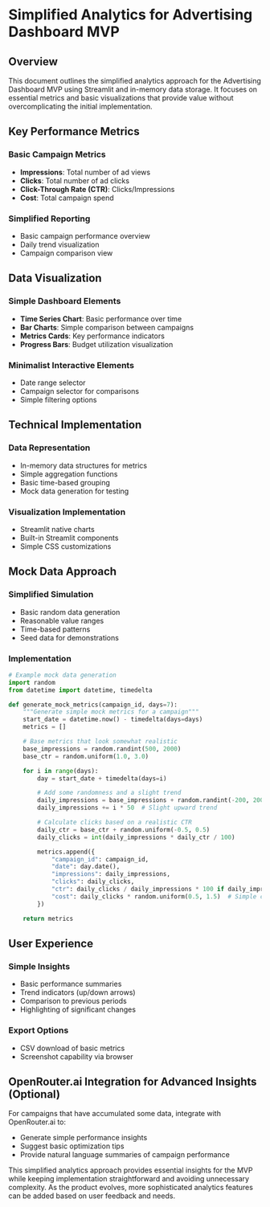 # Simplified Analytics for Advertising Dashboard MVP

## Overview

This document outlines the simplified analytics approach for the Advertising Dashboard MVP using Streamlit and in-memory data storage. It focuses on essential metrics and basic visualizations that provide value without overcomplicating the initial implementation.

## Key Performance Metrics

### Basic Campaign Metrics

- **Impressions**: Total number of ad views
- **Clicks**: Total number of ad clicks
- **Click-Through Rate (CTR)**: Clicks/Impressions
- **Cost**: Total campaign spend

### Simplified Reporting

- Basic campaign performance overview
- Daily trend visualization
- Campaign comparison view

## Data Visualization

### Simple Dashboard Elements

- **Time Series Chart**: Basic performance over time
- **Bar Charts**: Simple comparison between campaigns
- **Metrics Cards**: Key performance indicators
- **Progress Bars**: Budget utilization visualization

### Minimalist Interactive Elements

- Date range selector
- Campaign selector for comparisons
- Simple filtering options

## Technical Implementation

### Data Representation

- In-memory data structures for metrics
- Simple aggregation functions
- Basic time-based grouping
- Mock data generation for testing

### Visualization Implementation

- Streamlit native charts
- Built-in Streamlit components
- Simple CSS customizations

## Mock Data Approach

### Simplified Simulation

- Basic random data generation
- Reasonable value ranges
- Time-based patterns
- Seed data for demonstrations

### Implementation

```python
# Example mock data generation
import random
from datetime import datetime, timedelta

def generate_mock_metrics(campaign_id, days=7):
    """Generate simple mock metrics for a campaign"""
    start_date = datetime.now() - timedelta(days=days)
    metrics = []

    # Base metrics that look somewhat realistic
    base_impressions = random.randint(500, 2000)
    base_ctr = random.uniform(1.0, 3.0)

    for i in range(days):
        day = start_date + timedelta(days=i)

        # Add some randomness and a slight trend
        daily_impressions = base_impressions + random.randint(-200, 200)
        daily_impressions += i * 50  # Slight upward trend

        # Calculate clicks based on a realistic CTR
        daily_ctr = base_ctr + random.uniform(-0.5, 0.5)
        daily_clicks = int(daily_impressions * daily_ctr / 100)

        metrics.append({
            "campaign_id": campaign_id,
            "date": day.date(),
            "impressions": daily_impressions,
            "clicks": daily_clicks,
            "ctr": daily_clicks / daily_impressions * 100 if daily_impressions > 0 else 0,
            "cost": daily_clicks * random.uniform(0.5, 1.5)  # Simple cost calculation
        })

    return metrics
```

## User Experience

### Simple Insights

- Basic performance summaries
- Trend indicators (up/down arrows)
- Comparison to previous periods
- Highlighting of significant changes

### Export Options

- CSV download of basic metrics
- Screenshot capability via browser

## OpenRouter.ai Integration for Advanced Insights (Optional)

For campaigns that have accumulated some data, integrate with OpenRouter.ai to:

- Generate simple performance insights
- Suggest basic optimization tips
- Provide natural language summaries of campaign performance

This simplified analytics approach provides essential insights for the MVP while keeping implementation straightforward and avoiding unnecessary complexity. As the product evolves, more sophisticated analytics features can be added based on user feedback and needs.
